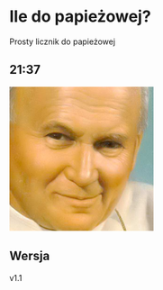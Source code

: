 # Ile do papieżowej?
Prosty licznik do papieżowej
## 21:37
![papiesz](media/icon_256.png)
## Wersja
v1.1